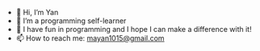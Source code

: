 - 👋 Hi, I’m Yan
- 👀 I’m a programming self-learner
- 🌱 I have fun in programming and I hope I can make a difference with it! 
- 📫 How to reach me: mayan1015@gmail.com

<!---
dada0804/dada0804 is a ✨ special ✨ repository because its `README.md` (this file) appears on your GitHub profile.
You can click the Preview link to take a look at your changes.
--->
